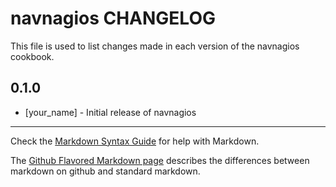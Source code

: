 navnagios CHANGELOG
===================

This file is used to list changes made in each version of the navnagios cookbook.

0.1.0
-----
- [your_name] - Initial release of navnagios

- - -
Check the [Markdown Syntax Guide](http://daringfireball.net/projects/markdown/syntax) for help with Markdown.

The [Github Flavored Markdown page](http://github.github.com/github-flavored-markdown/) describes the differences between markdown on github and standard markdown.
